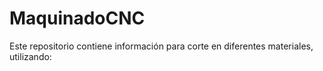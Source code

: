 # MaquinadoCNC
Este repositorio contiene información para corte en diferentes materiales, utilizando:
